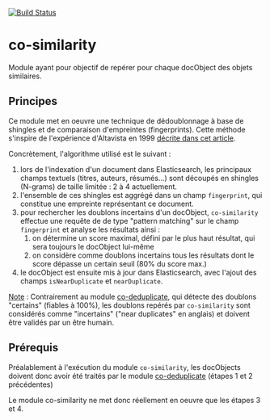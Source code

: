 [![Build Status](https://travis-ci.org/conditor-project/co-similarity.svg?branch=master)](https://travis-ci.org/conditor-project/co-similarity)

# co-similarity
Module ayant pour objectif de repérer pour chaque docObject des objets similaires.

## Principes
Ce module met en oeuvre une technique de dédoublonnage à base de shingles et de comparaison d'empreintes (fingerprints). Cette méthode s'inspire de l'expérience d'Altavista en 1999 [décrite dans cet article](https://www.researchgate.net/publication/221313743_Identifying_and_Filtering_Near-Duplicate_Documents).

Concrètement, l'algorithme utilisé est le suivant :

1. lors de l'indexation d'un document dans Elasticsearch, les principaux champs textuels (titres, auteurs, résumés...) sont découpés en shingles (N-grams) de taille limitée : 2 à 4 actuellement. 
2. l'ensemble de ces shingles est aggrégé dans un champ `fingerprint`, qui constitue une empreinte représentant ce document.
3. pour rechercher les doublons incertains d'un docObject, `co-similarity` effectue une requête de de type "pattern matching" sur le champ `fingerprint` et analyse les résultats ainsi :
   1. on détermine un score maximal, défini par le plus haut résultat, qui sera toujours le docObject lui-même
   2. on considère comme doublons incertains tous les résultats dont le score dépasse un certain seuil (80% du score max.)
4. le docObject est ensuite mis à jour dans Elasticsearch, avec l'ajout des champs `isNearDuplicate` et `nearDuplicate`.

<u>Note</u> : Contrairement au module [co-deduplicate](https://github.com/conditor-project/co-deduplicate), qui détecte des doublons "certains" (fiables à 100%), les doublons repérés par `co-similarity` sont considérés comme "incertains" ("near duplicates" en anglais) et doivent être validés par un être humain.

## Prérequis

Préalablement à l'exécution du module `co-similarity`, les docObjects doivent donc avoir été traités par le module [co-deduplicate](https://github.com/conditor-project/co-deduplicate) (étapes 1 et 2 précédentes)

Le module co-similarity ne met donc réellement en oeuvre que les étapes 3 et 4.